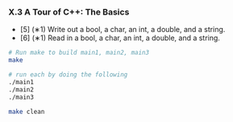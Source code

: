 ### X.3 A Tour of C++: The Basics

- [5] (∗1) Write out a bool, a char, an int, a double, and a string.
- [6] (∗1) Read in a bool, a char, an int, a double, and a string.

```bash
# Run make to build main1, main2, main3
make

# run each by doing the following
./main1
./main2
./main3

make clean
```
